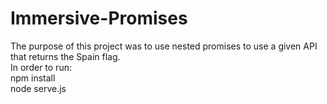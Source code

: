 # Immersive-Promises
The purpose of this project was to use nested promises to use a given API that returns the Spain flag.</br>
In order to run:</br>
  npm install</br>
  node serve.js
